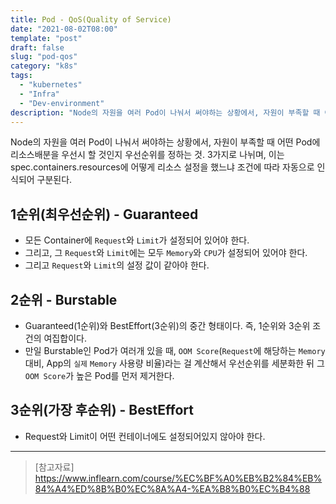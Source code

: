 ```yaml
---
title: Pod - QoS(Quality of Service)
date: "2021-08-02T08:00"
template: "post"
draft: false
slug: "pod-qos"
category: "k8s"
tags:
  - "kubernetes"
  - "Infra"
  - "Dev-environment"
description: "Node의 자원을 여러 Pod이 나눠서 써야하는 상황에서, 자원이 부족할 때 어떤 Pod에 리소스배분을 우선시 할 것인지 우선순위를 정하는 것을 QoS라고 한다. 3가지로 나뉘며, 이는 spec.containers.resources에 어떻게 리소스 설정을 했느냐 조건에 따라 자동으로 인식되어 구분된다."
---
```


Node의 자원을 여러 Pod이 나눠서 써야하는 상황에서, 자원이 부족할 때 어떤 Pod에 리소스배분을 우선시 할 것인지 우선순위를 정하는 것. 3가지로 나뉘며, 이는 spec.containers.resources에 어떻게 리소스 설정을 했느냐 조건에 따라 자동으로 인식되어 구분된다.

## 1순위(최우선순위) - Guaranteed
- 모든 Container에 `Request`와 `Limit`가 설정되어 있어야 한다.
- 그리고, 그 `Request`와 `Limit`에는 모두 `Memory`와 `CPU`가 설정되어 있어야 한다.
- 그리고 `Request`와 `Limit`의 설정 값이 같아야 한다.

## 2순위 - Burstable
- Guaranteed(1순위)와 BestEffort(3순위)의 중간 형태이다. 즉, 1순위와 3순위 조건의 여집합이다.
- 만일 Burstable인 Pod가 여러개 있을 때, `OOM Score`(`Request`에 해당하는 `Memory` 대비, App의 `실제` `Memory` 사용량 비율)라는 걸 계산해서 우선순위를 세분화한 뒤 그 `OOM Score`가 높은 Pod를 먼저 제거한다.

## 3순위(가장 후순위) - BestEffort
- Request와 Limit이 어떤 컨테이너에도 설정되어있지 않아야 한다.

---

> [참고자료]  
> https://www.inflearn.com/course/%EC%BF%A0%EB%B2%84%EB%84%A4%ED%8B%B0%EC%8A%A4-%EA%B8%B0%EC%B4%88  
  